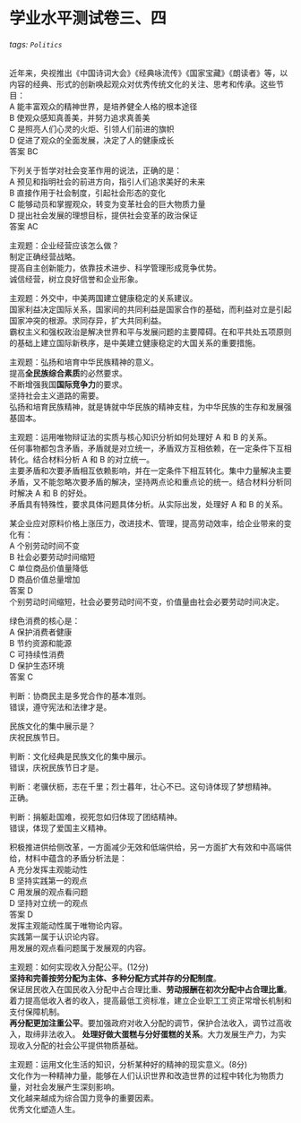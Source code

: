 # 学业水平测试卷三、四

###### tags: `Politics`

近年来，央视推出《中国诗词大会》《经典咏流传》《国家宝藏》《朗读者》等，以内容的经典、形式的创新唤起观众对优秀传统文化的关注、思考和传承。这些节目：  
A 能丰富观众的精神世界，是培养健全人格的根本途径  
B 使观众感知真善美，并努力追求真善美  
C 是照亮人们心灵的火炬、引领人们前进的旗帜  
D 促进了观众的全面发展，决定了人的健康成长  
答案 BC

下列关于哲学对社会变革作用的说法，正确的是：  
A 预见和指明社会的前进方向，指引人们追求美好的未来  
B 直接作用于社会制度，引起社会形态的变化  
C 能够动员和掌握观众，转变为变革社会的巨大物质力量  
D 提出社会发展的理想目标，提供社会变革的政治保证  
答案 AC

主观题：企业经营应该怎么做？  
制定正确经营战略。  
提高自主创新能力，依靠技术进步、科学管理形成竞争优势。  
诚信经营，树立良好信誉和企业形象。

主观题：外交中，中美两国建立健康稳定的关系建议。  
国家利益决定国际关系，国家间的共同利益是国家合作的基础，而利益对立是引起国家冲突的根源。求同存异，扩大共同利益。  
霸权主义和强权政治是解决世界和平与发展问题的主要障碍。在和平共处五项原则的基础上建立国际新秩序，是中美建立健康稳定的大国关系的重要措施。

主观题：弘扬和培育中华民族精神的意义。  
提高**全民族综合素质**的必然要求。  
不断增强我国**国际竞争力**的要求。  
坚持社会主义道路的需要。  
弘扬和培育民族精神，就是铸就中华民族的精神支柱，为中华民族的生存和发展强基固本。

主观题：运用唯物辩证法的实质与核心知识分析如何处理好 A 和 B 的关系。  
任何事物都包含矛盾，矛盾就是对立统一，矛盾双方互相依赖，在一定条件下互相转化。结合材料分析 A 和 B 的对立统一。  
主要矛盾和次要矛盾相互依赖影响，并在一定条件下相互转化。集中力量解决主要矛盾，又不能忽略次要矛盾的解决，坚持两点论和重点论的统一。结合材料分析同时解决 A 和 B 的好处。  
矛盾具有特殊性，要求具体问题具体分析。从实际出发，处理好 A 和 B 的关系。

某企业应对原料价格上涨压力，改进技术、管理，提高劳动效率，给企业带来的变化有：  
A 个别劳动时间不变  
B 社会必要劳动时间缩短  
C 单位商品价值量降低  
D 商品价值总量增加  
答案 D  
个别劳动时间缩短，社会必要劳动时间不变，价值量由社会必要劳动时间决定。

绿色消费的核心是：  
A 保护消费者健康  
B 节约资源和能源  
C 可持续性消费  
D 保护生态环境  
答案 C

判断：协商民主是多党合作的基本准则。  
错误，遵守宪法和法律才是。

民族文化的集中展示是？  
庆祝民族节日。

判断：文化经典是民族文化的集中展示。  
错误，庆祝民族节日才是。

判断：老骥伏枥，志在千里；烈士暮年，壮心不已。这句诗体现了梦想精神。  
正确。

判断：捐躯赴国难，视死忽如归体现了团结精神。  
错误，体现了爱国主义精神。

积极推进供给侧改革，一方面减少无效和低端供给，另一方面扩大有效和中高端供给，材料中蕴含的矛盾分析法是：  
A 充分发挥主观能动性  
B 坚持实践第一的观点  
C 用发展的观点看问题  
D 坚持对立统一的观点  
答案 D  
发挥主观能动性属于唯物论内容。  
实践第一属于认识论内容。  
用发展的观点看问题属于发展观的内容。

主观题：如何实现收入分配公平。(12分)  
**坚持和完善按劳分配为主体、多种分配方式并存的分配制度**。  
保证居民收入在国民收入分配中占合理比重、**劳动报酬在初次分配中占合理比重**。着力提高低收入者的收入，提高最低工资标准，建立企业职工工资正常增长机制和支付保障机制。  
**再分配更加注重公平**。要加强政府对收入分配的调节，保护合法收入，调节过高收入，取缔非法收入。
**处理好做大蛋糕与分好蛋糕的关系**。大力发展生产力，为实现收入分配的社会公平提供物质基础。

主观题：运用文化生活的知识，分析某种好的精神的现实意义。(8分)  
文化作为一种精神力量，能够在人们认识世界和改造世界的过程中转化为物质力量，对社会发展产生深刻影响。  
文化越来越成为综合国力竞争的重要因素。  
优秀文化塑造人生。


